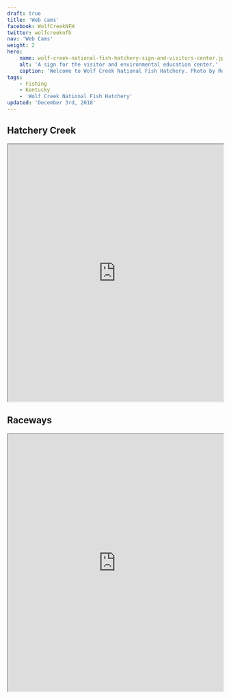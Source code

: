 ```yaml
---
draft: true
title: 'Web cams'
facebook: WolfCreekNFH
twitter: wolfcreeknfh
nav: 'Web Cams'
weight: 2
hero:
    name: wolf-creek-national-fish-hatchery-sign-and-visitors-center.jpg
    alt: 'A sign for the visitor and environmental education center.'
    caption: 'Welcome to Wolf Creek National Fish Hatchery. Photo by Robert H Pos, USFWS.'
tags:
    - Fishing
    - Kentucky
    - 'Wolf Creek National Fish Hatchery'
updated: 'December 3rd, 2018'
---
```


## Hatchery Creek

<iframe src="https://wcnfh.com/cam0.php" title="Live updating photo from hatchery creek" width="100%" height="600px"></iframe>

## Raceways

<iframe src="https://wcnfh.com/cam1.php" title="Live updating photo from the raceways at Wolf Creek NFH" width="100%" height="600px"></iframe>
